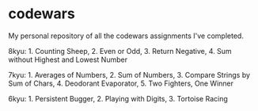 # codewars
My personal repository of all the codewars assignments I've completed.

8kyu:	1. Counting Sheep, 
	2. Even or Odd, 
	3. Return Negative, 
	4. Sum without Highest and Lowest Number

7kyu:	1. Averages of Numbers, 
	2. Sum of Numbers, 
	3. Compare Strings by Sum of Chars, 
	4. Deodorant Evaporator, 
	5. Two Fighters, One Winner

6kyu:	1. Persistent Bugger, 
	2. Playing with Digits, 
	3. Tortoise Racing
